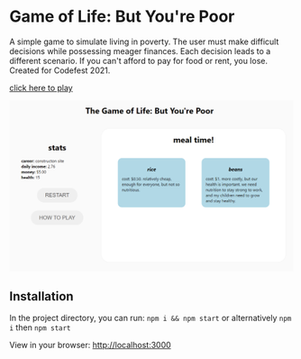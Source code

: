 # Game of Life: But You're Poor
A simple game to simulate living in poverty. The user must make difficult decisions while possessing meager finances. Each decision leads to a different scenario. If you can't afford to pay for food or rent, you lose. Created for Codefest 2021.

[click here to play](https://rachellin.github.io/codefest2021/)

![demo image](public/demo1.PNG)

## Installation

In the project directory, you can run:
```npm i && npm start```
or alternatively
```npm i```
then 
```npm start```

View in your browser: [http://localhost:3000](http://localhost3000)
